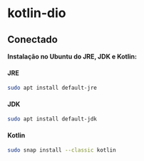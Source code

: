 # kotlin-dio
## Conectado

**Instalação no Ubuntu do JRE, JDK e Kotlin:**
#### JRE
```sh 
sudo apt install default-jre
```
#### JDK
```sh 
sudo apt install default-jdk
```
#### Kotlin
```sh 
sudo snap install --classic kotlin
```